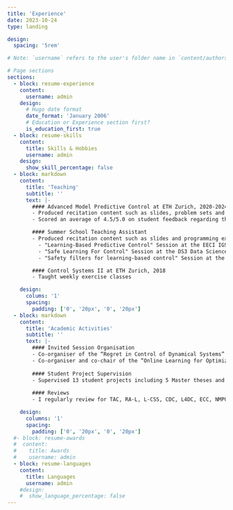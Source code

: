 ```yaml
---
title: 'Experience'
date: 2023-10-24
type: landing

design:
  spacing: '5rem'

# Note: `username` refers to the user's folder name in `content/authors/`

# Page sections
sections:
  - block: resume-experience
    content:
      username: admin
    design:
      # Hugo date format
      date_format: 'January 2006'
      # Education or Experience section first?
      is_education_first: true
  - block: resume-skills
    content:
      title: Skills & Hobbies
      username: admin
    design:
      show_skill_percentage: false
  - block: markdown
    content:
      title: 'Teaching'
      subtitle: ''
      text: |-
        #### Advanced Model Predictive Control at ETH Zurich, 2020-2024
        - Produced recitation content such as slides, problem sets and 8 programming exercises and taught weekly exercise classes
        - Scored an average of 4.5/5.0 on student feedback regarding the recitation

        #### Summer School Teaching Assistant
        - Produced recitation content such as slides and programming exercises and taught recitations at the following summer schools:
          - "Learning-Based Predictive Control" Session at the EECI IGSC PhD School 2021, 2022 and 2023
          - "Safe Learning For Control" Session at the DS3 Data Science Summer School 2021
          - "Safety filters for learning-based control" Session at the International Summer School of Automatic Control 2021, Grenoble

        #### Control Systems II at ETH Zurich, 2018
        - Taught weekly exercise classes

    design:
      colums: '1' 
      spacing:
        padding: ['0', '20px', '0', '20px']
  - block: markdown
    content:
      title: 'Academic Activities'
      subtitle: ''
      text: |-
        #### Invited Session Organisation
        - Co-organiser of the “Regret in Control of Dynamical Systems” Session at IFAC World Congress 2023
        - Co-organiser and co-chair of the “Online Learning for Optimization and Control” Session at IEEE Conference on Decision and Control 2023
        
        #### Student Project Supervision
        - Supervised 13 student projects including 5 Master theses and 3 research assistants projects
        
        #### Reviews
        - I regularly review for TAC, RA-L, L-CSS, CDC, L4DC, ECC, NMPC

    design:
      columns: '1'
      spacing:
        padding: ['0', '20px', '0', '20px']
  #- block: resume-awards
  #  content:
  #    title: Awards
  #    username: admin
  - block: resume-languages
    content:
      title: Languages
      username: admin
    #design:
    #  show_language_percentage: false
---
```

